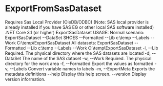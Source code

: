 # ExportFromSasDataset

Requires
Sas Local Provider (OleDB/ODBC)
(Note: SAS local provider is already installed if you have SAS EG or other local SAS software installed)
.NET Core 3.1 (or higher)
ExportSasDataset
USAGE:
Normal scenario:
ExportSasDataset --DataSet SHOES --Formatted --Lib c:\temp --Labels --Work C:\temp\ExportSasDataset
All datasets:
ExportSasDataset --Formatted --Lib c:\temp --Labels --Work C:\temp\ExportSasDataset
-l, --Lib Required. The physical directory where the SAS datasets are located
-d, --DataSet The name of the SAS dataset
-w, --Work Required. The physical directory for the work area
-f, --Formatted Export the values as formatted
-v, --Labels Convert variable names to labels
-m, --ExportMeta Exports the metadata definitions
--help Display this help screen.
--version Display version information.
